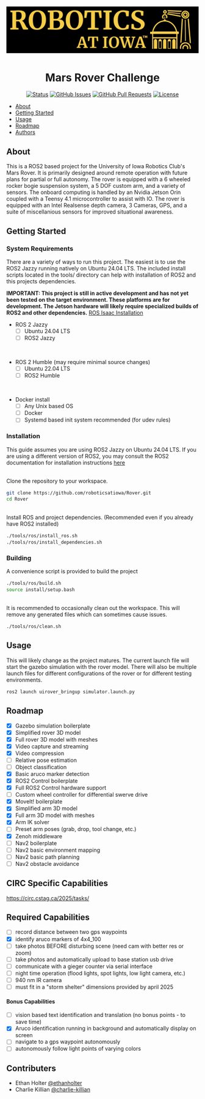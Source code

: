 <h1 align="center"><img src="https://github.com/roboticsatiowa/Documents-and-Resources/raw/main/Media/Banner.png?raw=true"/></h1>

<h1 align="center">Mars Rover Challenge</h1>

<div align="center">

[![Status](https://img.shields.io/badge/status-active-success.svg)]()
[![GitHub Issues](https://img.shields.io/github/issues/roboticsatiowa/Rover.svg)](https://github.com/roboticsatiowa/Rover/issues)
[![GitHub Pull Requests](https://img.shields.io/github/issues-pr/roboticsatiowa/Rover.svg)](https://github.com/roboticsatiowa/Rover/pulls)
[![License](https://img.shields.io/badge/license-GPLv3.0-blue.svg)](/LICENSE)

</div>

- [About](#about)
- [Getting Started](#getting_started)
- [Usage](#usage)
- [Roadmap](#roadmap)
- [Authors](#authors)

## About <a name = "about"></a>

This is a ROS2 based project for the University of Iowa Robotics Club's Mars Rover. It is primarily designed around remote operation with future plans for partial or full autonomy. The rover is equipped with a 6 wheeled rocker bogie suspension system, a 5 DOF custom arm, and a variety of sensors. The onboard computing is handled by an Nvidia Jetson Orin coupled with a Teensy 4.1 microcontroller to assist with IO. The rover is equipped with an Intel Realsense depth camera, 3 Cameras, GPS, and a suite of miscellanious sensors for improved situational awareness.

## Getting Started <a name = "getting_started"></a>

### System Requirements

There are a variety of ways to run this project. The easiest is to use the ROS2 Jazzy running natively on Ubuntu 24.04 LTS. The included install scripts located in the tools/ directory can help with installation of ROS2 and this projects dependencies.

<b>IMPORTANT: This project is still in active development and has not yet been tested on the target environment. These platforms are for development. The Jetson hardware will likely require specialized builds of ROS2 and other dependencies.</b> [ROS Isaac Installation](https://nvidia-isaac-ros.github.io/getting_started/isaac_ros_buildfarm_cdn.html)

- ROS 2 Jazzy
  - [ ] Ubuntu 24.04 LTS
  - [ ] ROS2 Jazzy
<br>

- ROS 2 Humble (may require minimal source changes)
  - [ ] Ubuntu 22.04 LTS
  - [ ] ROS2 Humble
<br>

- Docker install
  - [ ] Any Unix based OS
  - [ ] Docker
  - [ ] Systemd based init system recommended (for udev rules)

### Installation

This guide assumes you are using ROS2 Jazzy on Ubuntu 24.04 LTS. If you are using a different version of ROS2, you may consult the ROS2 documentation for installation instructions [here](https://docs.ros.org/en/humble/Installation/Ubuntu-Install-Debs.html)

<br>
Clone the repository to your workspace.

```bash
git clone https://github.com/roboticsatiowa/Rover.git
cd Rover
```

<br>
Install ROS and project dependencies. (Recommended even if you already have ROS2 installed)

```bash
./tools/ros/install_ros.sh
./tools/ros/install_dependencies.sh
```

### Building


A convenience script is provided to build the project

```bash
./tools/ros/build.sh
source install/setup.bash
```
<br>
It is recommended to occasionally clean out the workspace. This will remove any generated files which can sometimes cause issues.

```bash
./tools/ros/clean.sh
```


## Usage <a name = "usage"></a>

This will likely change as the project matures. The current launch file will start the gazebo simulation with the rover model. There will also be multiple launch files for different configurations of the rover or for different testing environments.

```bash
ros2 launch uirover_bringup simulator.launch.py
```

## Roadmap

- [x] Gazebo simulation boilerplate
- [x] Simplified rover 3D model
- [x] Full rover 3D model with meshes
- [x] Video capture and streaming
- [x] Video compression
- [ ] Relative pose estimation
- [ ] Object classification
- [x] Basic aruco marker detection
- [x] ROS2 Control boilerplate
- [x] Full ROS2 Control hardware support
- [ ] Custom wheel controller for differential swerve drive
- [x] MoveIt! boilerplate
- [x] Simplified arm 3D model
- [x] Full arm 3D model with meshes
- [x] Arm IK solver
- [ ] Preset arm poses (grab, drop, tool change, etc.)
- [x] Zenoh middleware
- [ ] Nav2 boilerplate
- [ ] Nav2 basic environment mapping
- [ ] Nav2 basic path planning
- [ ] Nav2 obstacle avoidance

## CIRC Specific Capabilities

<https://circ.cstag.ca/2025/tasks/>

## Required Capabilities

- [ ] record distance between two gps waypoints
- [x] identify aruco markers of 4x4_100
- [ ] take photos BEFORE disturbing scene (need cam with better res or zoom)
- [ ] take photos and automatically upload to base station usb drive
- [ ] communicate with a gieger counter via serial interface
- [ ] night time operation (flood lights, spot lights, low light camera, etc.)
- [ ] 940 nm IR camera
- [ ] must fit in a "storm shelter" dimensions provided by april 2025

#### Bonus Capabilities

- [ ] vision based text identification and translation (no bonus points - to save time)
- [x] Aruco identification running in background and automatically display on screen
- [ ] navigate to a gps waypoint autonomously
- [ ] autonomously follow light points of varying colors

## Contributers <a name = "authors"></a>

- Ethan Holter [@ethanholter](https://github.com/ethanholter)
- Charlie Killian [@charlie-killian](https://github.com/charlie-killian)


